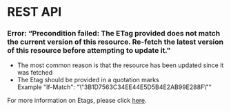 # REST API

### &#xD;**Error: “Precondition failed: The ETag provided does not match the current version of this resource. Re-fetch the latest version of this resource before attempting to update it."**

* The most common reason is that the resource has been updated since it was fetched
* The Etag should be provided in a quotation marks\
  Example "If-Match": "\\"3B1D7563C34EE44E5D5B4E2AB99E288F\\""

For more information on Etags, please click [here](https://foundations-documentation.reapit.cloud/api/api-documentation#optimistic-concurrency).
